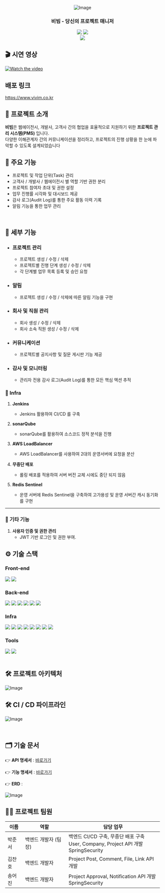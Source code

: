 <div align="center">

<!-- logo -->

![Image](https://github.com/user-attachments/assets/c044a2dd-e455-4078-a2cf-5db93264ace0)

### 비빔 - 당신의 프로젝트 매니저

[<img src="https://img.shields.io/badge/-readme.md-important?style=flat&logo=google-chrome&logoColor=white" />]()  [<img src="https://img.shields.io/badge/release-v1.0.0-yellow?style=flat&logo=google-chrome&logoColor=white" />]()
<br/> [<img src="https://img.shields.io/badge/프로젝트 기간-2025.03.17~2025.05.16-green?style=flat&logo=&logoColor=white" />]()

</div>

## 🎬 시연 영상
[![Watch the video](https://img.youtube.com/vi/CIVFgraIZxE/0.jpg)](https://www.youtube.com/watch?v=CIVFgraIZxE)

## 배포 링크
https://www.vivim.co.kr

## 📝 프로젝트 소개
**비빔**은 웹에이전시, 개발사, 고객사 간의 협업을 효율적으로 지원하기 위한 **프로젝트 관리 시스템(PMS)** 입니다.  
다양한 이해관계자 간의 커뮤니케이션을 정리하고, 프로젝트의 진행 상황을 한 눈에 파악할 수 있도록 설계되었습니다

## 🚀 주요 기능
- 프로젝트 및 작업 단위(Task) 관리
- 고객사 / 개발사 / 웹에이전시 별 역할 기반 권한 분리
- 프로젝트 참여자 초대 및 권한 설정
- 업무 진행률 시각화 및 대시보드 제공
- 감사 로그(Audit Log)를 통한 주요 활동 이력 기록
- 알림 기능을 통한 업무 관리


<br />

## 📍 세부 기능

- ###  프로젝트 관리 
   - 프로젝트 생성 / 수정 / 삭제
   - 프로젝트별 진행 단계 생성 / 수정 / 삭제
   - 각 단계별 업무 목록 등록 및 승인 요청
  
- ###  알림
    - 프로젝트 생성 / 수정 / 삭제에 따른 알림 기능을 구현

- ### 회사 및 직원 관리
   - 회사 생성 / 수정 / 삭제
   - 회사 소속 직원 생성 / 수정 / 삭제

- ### 커뮤니케이션
   - 프로젝트별 공지사항 및 질문 게시판 기능 제공

- ### 감사 및 모니터링
   - 관리자 전용 감사 로그(Audit Log)를 통한 모든 핵심 액션 추적

### 📌 Infra

1. **Jenkins**
    - Jenkins 활용하여 CI/CD 를 구축

2. **sonarQube**
    - sonarQube를 활용하여 소스코드 정적 분석을 진행

3. **AWS LoadBalancer**
    - AWS LoadBalancer를 사용하여 2대의 운영서버에 요청을 분산
   
4. **무중단 배포**
   - 롤링 배포를 적용하여 서버 버전 교체 시에도 중단 되지 않음

5. **Redis Sentinel**
    - 운영 서버에 Redis Sentinel을 구축하여 고가용성 및 운영 서버간 캐시 동기화를 구현
---

### 📌 기타 기능
1. **사용자 인증 및 권한 관리**
    - JWT 기반 로그인 및 권한 부여.


## ⚙ 기술 스택

### Front-end
<div>

<img src="https://img.shields.io/badge/react-61DAFB?style=for-the-badge&logo=react&logoColor=black">
<img src="https://img.shields.io/badge/vercel-000000?style=for-the-badge&logo=vercel&logoColor=white">







</div>

### Back-end
<div>
<img src="https://img.shields.io/badge/Spring Boot-6DB33F?style=for-the-badge&logo=springboot&logoColor=black">
<img src="https://img.shields.io/badge/Spring Security-6DB33F?style=for-the-badge&logo=springsecurity&logoColor=black">
<img src="https://img.shields.io/badge/MySql-4479A1?style=for-the-badge&logo=mysql&logoColor=black">
<img src="https://img.shields.io/badge/redis-FF4438?style=for-the-badge&logo=redis&logoColor=black">
<img src="https://img.shields.io/badge/Grafana-F46800?style=for-the-badge&logo=Grafana&logoColor=black">
<img src="https://img.shields.io/badge/k6-7D64FF?style=for-the-badge&logo=k6&logoColor=black">



</div>

### Infra
<div>
<img src="https://img.shields.io/badge/GitHub-181717?style=for-the-badge&logo=Github&logoColor=white">
<img src="https://img.shields.io/badge/Jenkins-D24939?style=for-the-badge&logo=Jenkins&logoColor=black">
<img src="https://img.shields.io/badge/Amazon EC2-FF9900?style=for-the-badge&logo=Amazonec2&logoColor=black">
<img src="https://img.shields.io/badge/Amazon S3-569A31?style=for-the-badge&logo=Amazons3&logoColor=black">
<img src="https://img.shields.io/badge/Amazon ECR-527FFF?style=for-the-badge&logo=Amazonrds&logoColor=white">
<img src="https://img.shields.io/badge/Amazon CLOUDEWATCH-FF4F8B?style=for-the-badge&logo=Amazoncloudwatch&logoColor=white">
<img src="https://img.shields.io/badge/Docker-2496ED?style=for-the-badge&logo=docker&logoColor=white">
<img src="https://img.shields.io/badge/SonarQube-4E9BCD?style=for-the-badge&logo=SonarQube&logoColor=white">


### Tools
<div>
<img src="https://img.shields.io/badge/Discord-5865F2?style=for-the-badge&logo=discord&logoColor=black">
<img src="https://img.shields.io/badge/Swagger-85EA2D?style=for-the-badge&logo=swagger&logoColor=black">

</div>

<br />

## 🛠️ 프로젝트 아키텍처

![Image](https://github.com/user-attachments/assets/3c729e9c-a929-42a9-a1b4-f187f767628e)

## 🛠️ CI / CD 파이프라인

![Image](https://github.com/user-attachments/assets/00ff56f3-56b8-4d44-b8ac-7d85d441d41f)

<br />

## 🗂️ 기술 문서

👉 **API 명세서** : [바로가기](https://dev.vivim.co.kr/swagger-ui/index.html)

👉 **기능 명세서** : [바로가기](-)


👉 **ERD** :

![Image](https://github.com/user-attachments/assets/31a9abfc-1937-4f84-896e-f2e511319035)

## 💁‍♂️ 프로젝트 팀원

| 이름  | 역할           | 담당 업무                                                                            |
|-----|--------------|----------------------------------------------------------------------------------|
| 박준서 | 백엔드 개발자 (팀장) | 백엔드 CI/CD 구축, 무중단 배포 구축 <br/> User, Company, Project API 개발 <br/> SpringSecurity |
| 김찬호 | 백엔드 개발자      | Project Post, Comment, File, Link API 개발<br/>                                    |
| 송어진 | 백엔드 개발자      | Project Approval, Notification API 개발 <br/> SpringSecurity                       |
